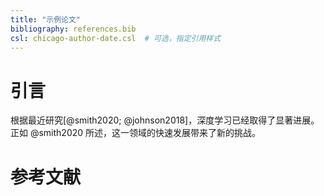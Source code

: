 ```yaml
---
title: "示例论文"
bibliography: references.bib
csl: chicago-author-date.csl  # 可选，指定引用样式
---
```


# 引言

根据最近研究[@smith2020; @johnson2018]，深度学习已经取得了显著进展。
正如 @smith2020 所述，这一领域的快速发展带来了新的挑战。

# 参考文献